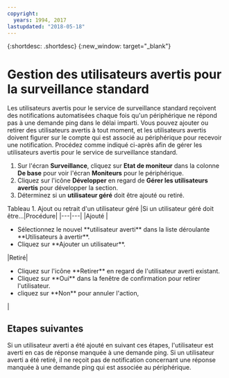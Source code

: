 ```yaml
---
copyright:
  years: 1994, 2017
lastupdated: "2018-05-18"
---
```


{:shortdesc: .shortdesc}
{:new_window: target="_blank"}

# Gestion des utilisateurs avertis pour la surveillance standard

Les utilisateurs avertis pour le service de surveillance standard reçoivent des notifications automatisées chaque fois qu'un périphérique ne répond pas à une demande ping dans le délai imparti. Vous pouvez ajouter ou retirer des utilisateurs avertis à tout moment, et les utilisateurs avertis doivent figurer sur le compte qui est associé au périphérique pour recevoir une notification. Procédez comme indiqué ci-après afin de gérer les utilisateurs avertis pour le service de surveillance standard. 

1. Sur l'écran **Surveillance**, cliquez sur **Etat de moniteur** dans la colonne **De base** pour voir l'écran **Moniteurs** pour le périphérique. 
3. Cliquez sur l'icône **Développer** en regard de **Gérer les utilisateurs avertis** pour développer la section.
4. Déterminez si un **utilisateur géré** doit être ajouté ou retiré.

<caption>Tableau 1. Ajout ou retrait d'un utilisateur géré</caption>
|Si un utilisateur géré doit être...|Procédure|
|---|---|
|Ajouté |<ul><li>Sélectionnez le nouvel **utilisateur averti** dans la liste déroulante **Utilisateurs à avertir**. </li><li>Cliquez sur **Ajouter un utilisateur**.</li></ul>
|Retiré|<ul><li>Cliquez sur l'icône **Retirer** en regard de l'utilisateur averti existant. </li><li>Cliquez sur **Oui** dans la fenêtre de confirmation pour retirer l'utilisateur. </li><li>cliquez sur **Non** pour annuler l'action,</li></ul>|

## Etapes suivantes

Si un utilisateur averti a été ajouté en suivant ces étapes, l'utilisateur est averti en cas de réponse manquée à une demande ping. Si un utilisateur averti a été retiré, il ne reçoit pas de notification concernant une réponse manquée à une demande ping qui est associée au périphérique. 
